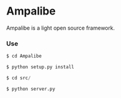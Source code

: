 # Ampalibe
Ampalibe is a light open source framework. 

### Use
```s
$ cd Ampalibe
```

```s
$ python setup.py install
```

```s
$ cd src/
```

```s
$ python server.py
```


